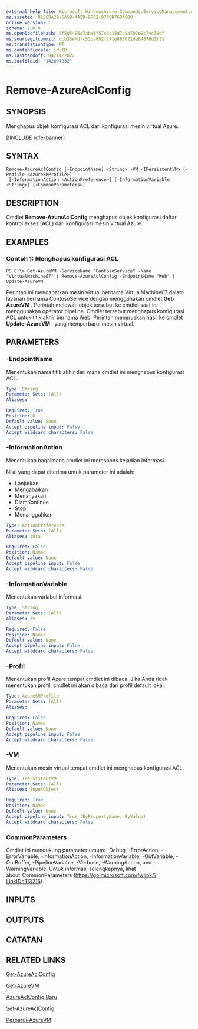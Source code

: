 ```yaml
---
external help file: Microsoft.WindowsAzure.Commands.ServiceManagement.dll-Help.xml
ms.assetid: 915CBA29-5A58-4A5D-9F02-976CB76D4800
online version: ''
schema: 2.0.0
ms.openlocfilehash: 5f505496c7abaff57c2c15d7c8a702e9c74c39df
ms.sourcegitcommit: dcb33efdfc53ba0b2f271e883021de84878d1f31
ms.translationtype: MT
ms.contentlocale: id-ID
ms.lasthandoff: 04/14/2022
ms.locfileid: "142094032"
---
```

# Remove-AzureAclConfig

## SYNOPSIS
Menghapus objek konfigurasi ACL dari konfigurasi mesin virtual Azure.

[!INCLUDE [rdfe-banner](../../includes/rdfe-banner.md)]

## SYNTAX

```
Remove-AzureAclConfig [-EndpointName] <String> -VM <IPersistentVM> [-Profile <AzureSMProfile>]
 [-InformationAction <ActionPreference>] [-InformationVariable <String>] [<CommonParameters>]
```

## DESCRIPTION
Cmdlet **Remove-AzureAclConfig** menghapus objek konfigurasi daftar kontrol akses (ACL) dari konfigurasi mesin virtual Azure.

## EXAMPLES

### Contoh 1: Menghapus konfigurasi ACL
```
PS C:\> Get-AzureVM -ServiceName "ContosoService" -Name "VirtualMachine07" | Remove-AzureAclConfig -EndpointName "Web" | Update-AzureVM
```

Perintah ini mendapatkan mesin virtual bernama VirtualMachine07 dalam layanan bernama ContosoService dengan menggunakan cmdlet **Get-AzureVM** .
Perintah melewati objek tersebut ke cmdlet saat ini menggunakan operator pipeline.
Cmdlet tersebut menghapus konfigurasi ACL untuk titik akhir bernama Web.
Perintah meneruskan hasil ke cmdlet **Update-AzureVM** , yang memperbarui mesin virtual.

## PARAMETERS

### -EndpointName
Menentukan nama titik akhir dari mana cmdlet ini menghapus konfigurasi ACL.

```yaml
Type: String
Parameter Sets: (All)
Aliases: 

Required: True
Position: 0
Default value: None
Accept pipeline input: False
Accept wildcard characters: False
```

### -InformationAction
Menentukan bagaimana cmdlet ini merespons kejadian informasi.

Nilai yang dapat diterima untuk parameter ini adalah:

- Lanjutkan
- Mengabaikan
- Menanyakan
- DiamKontinue
- Stop
- Menangguhkan

```yaml
Type: ActionPreference
Parameter Sets: (All)
Aliases: infa

Required: False
Position: Named
Default value: None
Accept pipeline input: False
Accept wildcard characters: False
```

### -InformationVariable
Menentukan variabel informasi.

```yaml
Type: String
Parameter Sets: (All)
Aliases: iv

Required: False
Position: Named
Default value: None
Accept pipeline input: False
Accept wildcard characters: False
```

### -Profil
Menentukan profil Azure tempat cmdlet ini dibaca.
Jika Anda tidak menentukan profil, cmdlet ini akan dibaca dari profil default lokal.

```yaml
Type: AzureSMProfile
Parameter Sets: (All)
Aliases: 

Required: False
Position: Named
Default value: None
Accept pipeline input: False
Accept wildcard characters: False
```

### -VM
Menentukan mesin virtual tempat cmdlet ini menghapus konfigurasi ACL.

```yaml
Type: IPersistentVM
Parameter Sets: (All)
Aliases: InputObject

Required: True
Position: Named
Default value: None
Accept pipeline input: True (ByPropertyName, ByValue)
Accept wildcard characters: False
```

### CommonParameters
Cmdlet ini mendukung parameter umum: -Debug, -ErrorAction, -ErrorVariable, -InformationAction, -InformationVariable, -OutVariable, -OutBuffer, -PipelineVariable, -Verbose, -WarningAction, and -WarningVariable. Untuk informasi selengkapnya, lihat about_CommonParameters (https://go.microsoft.com/fwlink/?LinkID=113216).

## INPUTS

## OUTPUTS

## CATATAN

## RELATED LINKS

[Get-AzureAclConfig](./Get-AzureAclConfig.md)

[Get-AzureVM](./Get-AzureVM.md)

[AzureAclConfig Baru](./New-AzureAclConfig.md)

[Set-AzureAclConfig](./Set-AzureAclConfig.md)

[Perbarui-AzureVM](./Update-AzureVM.md)


